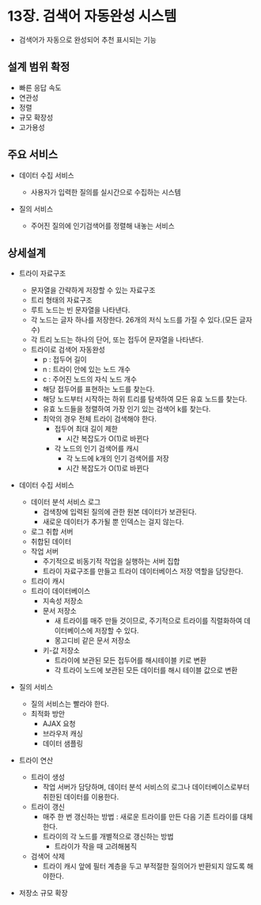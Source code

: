 # 13장. 검색어 자동완성 시스템
- 검색어가 자동으로 완성되어 추천 표시되는 기능

## 설계 범위 확정
- 빠른 응답 속도 
- 연관성
- 정렬
- 규모 확장성
- 고가용성

## 주요 서비스
- 데이터 수집 서비스
  - 사용자가 입력한 질의를 실시간으로 수집하는 시스템

- 질의 서비스
  - 주어진 질의에 인기검색어를 정렬해 내놓는 서비스

## 상세설계
- 트라이 자료구조
    - 문자열을 간략하게 저장할 수 있는 자료구조
    - 트리 형태의 자료구조
    - 루트 노드는 빈 문자열을 나타낸다.
    - 각 노드는 글자 하나를 저장한다. 26개의 저식 노드를 가질 수 있다.(모든 글자 수)
    - 각 트리 노드는 하나의 단어, 또는 접두어 문자열을 나타낸다.
    - 트라이로 검색어 자동완성
      - p : 접두어 길이
      - n : 트라이 안에 있는 노드 개수
      - c : 주어진 노드의 자식 노드 개수
      - 해당 접두어를 표현하는 노드를 찾는다.
      - 해당 노드부터 시작하는 하위 트리를 탐색하여 모든 유효 노드를 찾는다.
      - 유효 노드들을 정렬하여 가장 인기 있는 검색어 k를 찾는다.
      - 최악의 경우 전체 트라이 검색해야 한다.
        - 접두어 최대 길이 제한
          - 시간 복잡도가 O(1)로 바뀐다
        - 각 노드의 인기 검색어를 캐시
          - 각 노드에 k개의 인기 검색어를 저장
          - 시간 복잡도가 O(1)로 바뀐다

- 데이터 수집 서비스
    - 데이터 분석 서비스 로그
      - 검색창에 입력된 질의에 관한 원본 데이터가 보관된다.
      - 새로운 데이터가 추가될 뿐 인덱스는 걸지 않는다.
    - 로그 취합 서버
    - 취합된 데이터
    - 작업 서버
      - 주기적으로 비동기적 작업을 실행하는 서버 집합
      - 트라이 자료구조를 만들고 트라이 데이터베이스 저장 역할을 담당한다.
    - 트라이 캐시
    - 트라이 데이터베이스
      - 지속성 저장소 
      - 문서 저장소 
        - 새 트라이를 매주 만들 것이므로, 주기적으로 트라이를 직렬화하여 데이터베이스에 저장할 수 있다.
        - 몽고디비 같은 문서 저장소
      - 키-값 저장소
        - 트라이에 보관된 모든 접두어를 해시테이블 키로 변환
        - 각 트라이 노드에 보관된 모든 데이터를 해시 테이블 값으로 변환


- 질의 서비스
  - 질의 서비스는 빨라야 한다.
  - 최적화 방안
    - AJAX 요청
    - 브라우저 캐싱
    - 데이터 샘플링

    
- 트라이 연산
    - 트라이 생성
      - 작업 서버가 담당하며, 데이터 분석 서비스의 로그나 데이터베이스로부터 취한된 데이터를 이용한다.
    - 트라이 갱신
      - 매주 한 번 갱신하는 방법 : 새로운 트라이를 만든 다음 기존 트라이를 대체한다.
      - 트라이의 각 노드를 개별적으로 갱신하는 방법
        - 트라이가 작을 때 고려해봄직
    - 검색어 삭제
      - 트라이 캐시 앞에 필터 계층을 두고 부적절한 질의어가 반환되지 않도록 해야한다.

- 저장소 규모 확장
